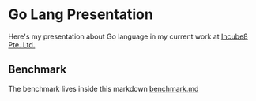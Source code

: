 # Go Lang Presentation

Here's my presentation about Go language in my current work at [Incube8 Pte. Ltd.](http://incube8.sg/)

## Benchmark

The benchmark lives inside this markdown [benchmark.md](/benchmark.md)
